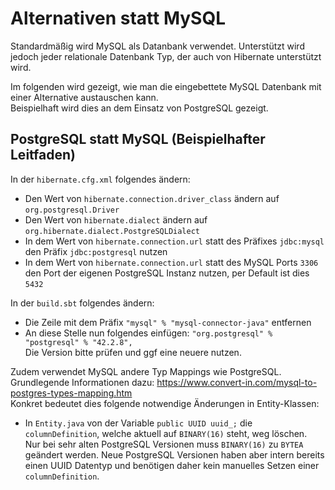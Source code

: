 # Alternativen statt MySQL

Standardmäßig wird MySQL als Datanbank verwendet. Unterstützt wird jedoch jeder relationale Datenbank Typ, der auch von
Hibernate unterstützt wird.  

Im folgenden wird gezeigt, wie man die eingebettete MySQL Datenbank mit einer Alternative austauschen kann.  
Beispielhaft wird dies an dem Einsatz von PostgreSQL gezeigt.



## PostgreSQL statt MySQL (Beispielhafter Leitfaden)

In der `hibernate.cfg.xml` folgendes ändern:

- Den Wert von `hibernate.connection.driver_class` ändern auf `org.postgresql.Driver`
- Den Wert von `hibernate.dialect` ändern auf `org.hibernate.dialect.PostgreSQLDialect`
- In dem Wert von `hibernate.connection.url` statt des Präfixes `jdbc:mysql` den Präfix `jdbc:postgresql` nutzen
- In dem Wert von `hibernate.connection.url` statt des MySQL Ports `3306` den Port der eigenen PostgreSQL Instanz nutzen, per Default ist dies `5432`

In der `build.sbt` folgendes ändern:

- Die Zeile mit dem Präfix `"mysql" % "mysql-connector-java"` entfernen
- An diese Stelle nun folgendes einfügen: `"org.postgresql" % "postgresql" % "42.2.8",`  
  Die Version bitte prüfen und ggf eine neuere nutzen.

Zudem verwendet MySQL andere Typ Mappings wie PostgreSQL.  
Grundlegende Informationen dazu: https://www.convert-in.com/mysql-to-postgres-types-mapping.htm  
Konkret bedeutet dies folgende notwendige Änderungen in Entity-Klassen:

- In `Entity.java` von der Variable `public UUID uuid_;` die `columnDefinition`, welche aktuell auf `BINARY(16)` steht, weg löschen.  
Nur bei sehr alten PostgreSQL Versionen muss `BINARY(16)` zu `BYTEA` geändert werden. Neue PostgreSQL Versionen haben aber intern bereits einen
UUID Datentyp und benötigen daher kein manuelles Setzen einer `columnDefinition`.
